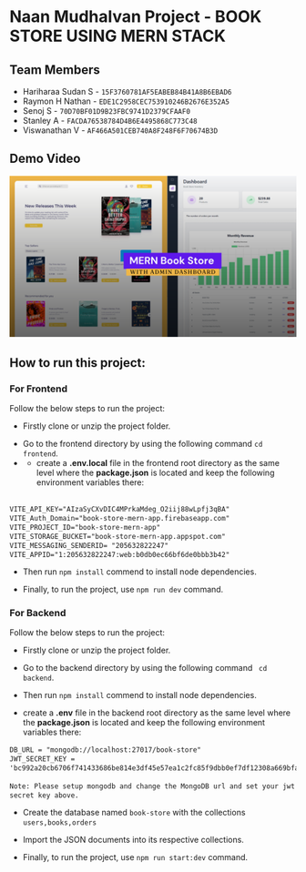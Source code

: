# Naan Mudhalvan Project - BOOK STORE USING MERN STACK
## Team Members
- Hariharaa Sudan S - `` 15F3760781AF5EABEB84B41A8B6EBAD6 ``
- Raymon H Nathan - `` EDE1C2958CEC753910246B2676E352A5 ``
- Senoj S - `` 70D70BF01D9B23FBC9741D2379CFAAF0 ``
- Stanley A - `` FACDA76538784D4B6E4495868C773C48 ``
- Viswanathan V - `` AF466A501CEB740A8F248F6F70674B3D ``

## Demo Video
[![Watch Video](/frontend/src/assets/github-cover.png)]([https://drive.google.com/file/d/1ABCXYZ/view](https://drive.google.com/file/d/1LpIJ0VsMRZ2PM2gAO2D8kGYw-sHaEdKZ/view?usp=drive_link))


## How to run this project:

### For Frontend 
Follow the below steps to run the project: 
- Firstly clone or unzip the project folder.
* Go to the frontend directory by using the following command ``` cd frontend ```.
* * create a **.env.local** file in the frontend root directory as the same level where the **package.json** is located and keep the following environment variables there:
```

VITE_API_KEY="AIzaSyCXvDIC4MPrkaMdeg_O2iij88wLpfj3qBA"
VITE_Auth_Domain="book-store-mern-app.firebaseapp.com"
VITE_PROJECT_ID="book-store-mern-app"
VITE_STORAGE_BUCKET="book-store-mern-app.appspot.com"
VITE_MESSAGING_SENDERID= "205632822247"
VITE_APPID="1:205632822247:web:b0db0ec66bf6de0bbb3b42"
```
+ Then run `` npm install `` commend to install node dependencies.
- Finally, to run the project, use ``npm run dev`` command.


### For Backend
Follow the below steps to run the project: 
- Firstly clone or unzip the project folder.
* Go to the backend directory by using the following command ``` cd backend```.
+ Then run `` npm install `` commend to install node dependencies.
* create a **.env** file in the backend root directory as the same level where the **package.json** is located and keep the following environment variables there: 
```
DB_URL = "mongodb://localhost:27017/book-store"
JWT_SECRET_KEY = 'bc992a20cb6706f741433686be814e3df45e57ea1c2fc85f9dbb0ef7df12308a669bfa7c976368ff32e32f6541480ce9ec1b122242f9b1257ab669026aeaf16'

Note: Please setup mongodb and change the MongoDB url and set your jwt secret key above.
```
- Create the database named `` book-store `` with the collections `` users,books,orders `` 
- Import the JSON documents into its respective collections.
  
- Finally, to run the project, use ``npm run start:dev`` command.
